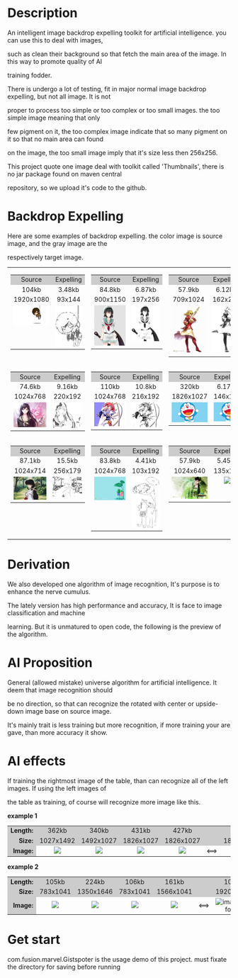 # Description

An intelligent image backdrop expelling toolkit for artificial intelligence. you can use this to deal with images, 

such as clean their background so that fetch the main area of the image. In this way to promote quality of AI 

training fodder.

There is undergo a lot of testing, fit in major normal image backdrop expelling, but not all image. It is not

proper to process too simple or too complex or too small images. the too simple image meaning that only 

few pigment on it, the too complex image indicate that so many pigment on it so that no main area can found 

on the image, the too small image imply that it's size less then 256x256.

This project quote one image deal with toolkit called 'Thumbnails', there is no jar package found on maven central 

repository, so we upload it's code to the github.


# Backdrop Expelling

Here are some examples of backdrop expelling. the color image is source image, and the gray image are the 

respectively target image.

<table>

<tr style="vertical-align: top;">

<td>
<table style="text-align:center;">
<tr style="background-color: #ccc;"><td>Source</td><td>Expelling</td></tr>
<tr><td>104kb</td><td>3.48kb</td></tr>
<tr><td>1920x1080</td><td>93x144</td></tr>
<tr>
<td style="vertical-align: top;">
<img src="https://raw.githubusercontent.com/Jazping/images/4de0261aef634e73b67bb4488f6efb611e76bd4d/20210526/01.jpg" width="128px"/></td>
<td style="vertical-align: top;">
<img src="https://raw.githubusercontent.com/Jazping/images/4de0261aef634e73b67bb4488f6efb611e76bd4d/20210526/01-1.jpg" width="128px"/></td>
</tr>
</table>
</td>

<td>
<table style="text-align:center;">
<tr style="background-color: #ccc;"><td>Source</td><td>Expelling</td></tr>
<tr><td>84.8kb</td><td>6.87kb</td></tr>
<tr><td>900x1150</td><td>197x256</td></tr>
<tr>
<td style="vertical-align: top;">
<img src="https://raw.githubusercontent.com/Jazping/images/4de0261aef634e73b67bb4488f6efb611e76bd4d/20210526/02.jpg" width="128px"/></td>
<td style="vertical-align: top;">
<img src="https://raw.githubusercontent.com/Jazping/images/4de0261aef634e73b67bb4488f6efb611e76bd4d/20210526/02-1.jpg" width="128px"/></td>
</tr>
</table>
</td>


<td>
<table style="text-align:center;">
<tr style="background-color: #ccc;"><td>Source</td><td>Expelling</td></tr>
<tr><td>57.9kb</td><td>6.12kb</td></tr>
<tr><td>709x1024</td><td>162x256</td></tr>
<tr>
<td style="vertical-align: top;">
<img src="https://raw.githubusercontent.com/Jazping/images/4de0261aef634e73b67bb4488f6efb611e76bd4d/20210526/03.jpg" width="128px"/></td>
<td style="vertical-align: top;">
<img src="https://raw.githubusercontent.com/Jazping/images/4de0261aef634e73b67bb4488f6efb611e76bd4d/20210526/03-1.jpg" width="128px"/></td>
</tr>
</table>
</td>

</tr>

<tr style="vertical-align: top;">

<td>
<table style="text-align:center;">
<tr style="background-color: #ccc;"><td>Source</td><td>Expelling</td></tr>
<tr><td>74.6kb</td><td>9.16kb</td></tr>
<tr><td>1024x768</td><td>220x192</td></tr>
<tr>
<td style="vertical-align: top;">
<img src="https://raw.githubusercontent.com/Jazping/images/4de0261aef634e73b67bb4488f6efb611e76bd4d/20210526/07.jpg" width="128px"/></td>
<td style="vertical-align: top;">
<img src="https://raw.githubusercontent.com/Jazping/images/4de0261aef634e73b67bb4488f6efb611e76bd4d/20210526/07-1.jpg" width="128px"/></td>
</tr>
</table>
</td>

<td>
<table style="text-align:center;">
<tr style="background-color: #ccc;"><td>Source</td><td>Expelling</td></tr>
<tr><td>110kb</td><td>10.8kb</td></tr>
<tr><td>1024x768</td><td>216x192</td></tr>
<tr>
<td style="vertical-align: top;">
<img src="https://raw.githubusercontent.com/Jazping/images/4de0261aef634e73b67bb4488f6efb611e76bd4d/20210526/08.jpg" width="128px"/></td>
<td style="vertical-align: top;">
<img src="https://raw.githubusercontent.com/Jazping/images/4de0261aef634e73b67bb4488f6efb611e76bd4d/20210526/08-1.jpg" width="128px"/></td>
</tr>
</table>
</td>


<td>
<table style="text-align:center;">
<tr style="background-color: #ccc;"><td>Source</td><td>Expelling</td></tr>
<tr><td>320kb</td><td>6.17kb</td></tr>
<tr><td>1826x1027</td><td>146x144</td></tr>
<tr>
<td style="vertical-align: top;">
<img src="https://raw.githubusercontent.com/Jazping/images/4de0261aef634e73b67bb4488f6efb611e76bd4d/20210526/09.jpg" width="128px"/></td>
<td style="vertical-align: top;">
<img src="https://raw.githubusercontent.com/Jazping/images/4de0261aef634e73b67bb4488f6efb611e76bd4d/20210526/09-1.jpg" width="128px"/></td>
</tr>
</table>
</td>

</tr>

<tr style="vertical-align: top;">

<td>
<table style="text-align:center;">
<tr style="background-color: #ccc;"><td>Source</td><td>Expelling</td></tr>
<tr><td>87.1kb</td><td>15.5kb</td></tr>
<tr><td>1024x714</td><td>256x179</td></tr>
<tr>
<td style="vertical-align: top;">
<img src="https://raw.githubusercontent.com/Jazping/images/4de0261aef634e73b67bb4488f6efb611e76bd4d/20210526/04.jpg" width="128px"/></td>
<td style="vertical-align: top;">
<img src="https://raw.githubusercontent.com/Jazping/images/4de0261aef634e73b67bb4488f6efb611e76bd4d/20210526/04-1.jpg" width="128px"/></td>
</tr>
</table>
</td>

<td>
<table style="text-align:center;">
<tr style="background-color: #ccc;"><td>Source</td><td>Expelling</td></tr>
<tr><td>83.8kb</td><td>4.41kb</td></tr>
<tr><td>1024x768</td><td>103x192</td></tr>
<tr>
<td style="vertical-align: top;">
<img src="https://raw.githubusercontent.com/Jazping/images/4de0261aef634e73b67bb4488f6efb611e76bd4d/20210526/05.jpg" width="128px"/></td>
<td style="vertical-align: top;">
<img src="https://raw.githubusercontent.com/Jazping/images/4de0261aef634e73b67bb4488f6efb611e76bd4d/20210526/05-1.jpg" width="128px"/></td>
</tr>
</table>
</td>


<td>
<table style="text-align:center;">
<tr style="background-color: #ccc;"><td>Source</td><td>Expelling</td></tr>
<tr><td>57.9kb</td><td>5.45kb</td></tr>
<tr><td>1024x640</td><td>135x160</td></tr>
<tr>
<td style="vertical-align: top;"><img src="https://raw.githubusercontent.com/Jazping/images/4de0261aef634e73b67bb4488f6efb611e76bd4d/20210526/06.jpg" width="128px"/></td>
<td style="vertical-align: top;"><img src="https://raw.githubusercontent.com/Jazping/images/4de0261aef634e73b67bb4488f6efb611e76bd4d/20210526/gray/06-1.jpg" width="128px"/></td>
</tr>
</table>
</td>

</tr>

</table>

# Derivation

We also developed one algorithm of image recognition, It's purpose is to enhance the nerve cumulus.

The lately version has high performance and accuracy, It is face to image classification and machine 

learning. But it is unmatured to open code, the following is the preview of the algorithm. 


# AI Proposition

General (allowed mistake) universe algorithm for artificial intelligence. It deem that image recognition should

be no direction, so that can recognize the rotated with center or upside-down image base on source image.

It's mainly trait is less training but more recognition, if more training your are gave, than more accuracy it show. 

# AI effects

If training the rightmost image of the table, than can recognize all of the left images. If using the left images of 

the table as training, of course will recognize more image like this.

<p><b>example 1</b></p>

<table style="text-align:center;">
<tr style="background-color: #ccc;">
<td style="text-align:right;"><b>Length: </b></td><td>362kb</td><td>340kb</td><td>431kb</td><td>427kb</td><td></td><td>320kb</td>
</tr>
<tr style="background-color: #ccc;">
<td style="text-align:right;"><b>Size: </b></td><td>1027x1492</td><td>1492x1027</td><td>1826x1027</td><td>1826x1027</td><td></td><td>1826x1027</td>
</tr>
<tr>
<td style="text-align:right;background-color: #ccc;"><b>Image: </b></td>
<td><img src="https://raw.githubusercontent.com/Jazping/images/20210526/09-6.jpg" width="128px"/></td>
<td><img src="https://raw.githubusercontent.com/Jazping/images/20210526/09-1.jpg" width="128px"/></td>
<td><img src="https://raw.githubusercontent.com/Jazping/images/20210526/09-2.jpg" width="128px"/></td>
<td><img src="https://raw.githubusercontent.com/Jazping/images/20210526/09-3.jpg" width="128px"/></td>
<td><span>&lt;==&gt;</span></td>
<td><img src="https://raw.githubusercontent.com/Jazping/images/20210526/09.jpg" width="128px"/></td>
</tr>
</table>

<p><b>example 2</b></p>

<table style="text-align:center;">
<tr style="background-color: #ccc;">
<td style="text-align:right;"><b>Length: </b></td><td>105kb</td><td>224kb</td><td>106kb</td><td>161kb</td><td></td><td>104kb</td>
</tr>
<tr style="background-color: #ccc;">
<td style="text-align:right;"><b>Size: </b></td><td>783x1041</td><td>1350x1646</td><td>783x1041</td><td>1566x1041</td><td></td><td>1920&1080</td>
</tr>
<tr>
<td style="text-align:right;background-color: #ccc;"><b>Image: </b></td>
<td><img src="https://raw.githubusercontent.com/Jazping/images/20210526/01-3.jpg" width="128px"/></td>
<td><img src="https://raw.githubusercontent.com/Jazping/images/20210526/01-7.jpg" width="128px"/></td>
<td><img src="https://raw.githubusercontent.com/Jazping/images/20210526/01-5.jpg" width="128px"/></td>
<td><img src="https://raw.githubusercontent.com/Jazping/images/20210526/01-8.jpg" width="128px"/></td>
<td><span>&lt;==&gt;</span></td>
<td><img src="https://raw.githubusercontent.com/Jazping/images/20210526/01.jpg" alt="image not found" width="128px"/></td>
</tr>
</table>

# Get start

com.fusion.marvel.Gistspoter is the usage demo of this project. must fixate the directory for saving before running
